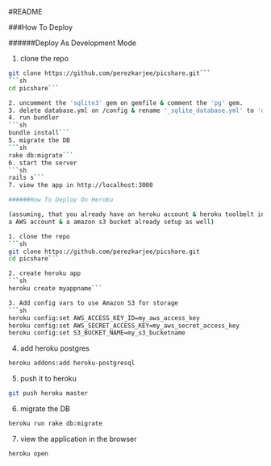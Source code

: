#README

###How To Deploy

######Deploy As Development Mode

1. clone the repo
```sh
git clone https://github.com/perezkarjee/picshare.git```
```sh
cd picshare```

2. uncomment the 'sqlite3' gem on gemfile & comment the 'pg' gem.
3. delete database.yml on /config & rename '_sqlite_database.yml' to 'database.yml'.
4. run bundler
```sh
bundle install```
5. migrate the DB
```sh
rake db:migrate```
6. start the server
```sh
rails s```
7. view the app in http://localhost:3000

######How To Deploy On Heroku

(assuming, that you already have an heroku account & heroku toolbelt installed on your PC and
a AWS account & a amazon s3 bucket already setup as well)

1. clone the repo
```sh
git clone https://github.com/perezkarjee/picshare.git
cd picshare```

2. create heroku app
```sh
heroku create myappname```

3. Add config vars to use Amazon S3 for storage
```sh
heroku config:set AWS_ACCESS_KEY_ID=my_aws_access_key
heroku config:set AWS_SECRET_ACCESS_KEY=my_aws_secret_access_key
heroku config:set S3_BUCKET_NAME=my_s3_bucketname
```
4. add heroku postgres
```sh
heroku addons:add heroku-postgresql
```
5. push it to heroku
```sh
git push heroku master
```
6. migrate the DB
```sh
heroku run rake db:migrate
```
7. view the application in the browser
```sh
heroku open
```
